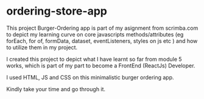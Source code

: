 # ordering-store-app
This project Burger-Ordering app is part of my asignment from scrimba.com to depict my learning curve on core javascripts methods/attributes (eg forEach, for of, formData, dataset, eventListeners, styles on js etc ) and how to utilize them in my project.

I created this project to depict what I have learnt so far from module 5 works, which is part of my part to become a FrontEnd (ReactJs) Developer.

I used HTML, JS and CSS on this minimalistic burger ordering app. 

Kindly take your time and go through it.